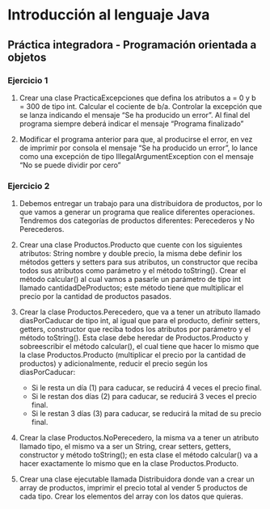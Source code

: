# Introducción al lenguaje Java
## Práctica integradora - Programación orientada a objetos

### Ejercicio 1
1. Crear una clase PracticaExcepciones que defina los atributos a = 0 y b = 300 de tipo int. Calcular el cociente de b/a. Controlar la excepción que se lanza indicando el mensaje “Se ha producido un error”. Al final del programa siempre deberá indicar el mensaje “Programa finalizado”

2. Modificar el programa anterior para que, al producirse el error, en vez de imprimir por consola el mensaje “Se ha producido un error”, lo lance como una excepción de tipo IllegalArgumentException con el mensaje “No se puede dividir por cero”

### Ejercicio 2

1. Debemos entregar un trabajo para una distribuidora de productos, por lo que vamos a generar un programa que realice diferentes operaciones. Tendremos dos categorías de productos diferentes: Perecederos y No Perecederos.

2. Crear una clase Productos.Producto que cuente con los siguientes atributos: String nombre y double precio, la misma debe definir los métodos getters y setters para sus atributos, un constructor que reciba todos sus atributos como parámetro y el método toString(). Crear el método calcular() al cual vamos a pasarle un parámetro de tipo int llamado cantidadDeProductos; este método tiene que multiplicar el precio por la cantidad de productos pasados.

3. Crear la clase Productos.Perecedero, que va a tener un atributo llamado diasPorCaducar de tipo int, al igual que para el producto, definir setters, getters, constructor que reciba todos los atributos por parámetro y el método toString(). Esta clase debe heredar de Productos.Producto y sobreescribir el método calcular(), el cual tiene que hacer lo mismo que la clase Productos.Producto (multiplicar el precio por la cantidad de productos) y adicionalmente, reducir el precio según los diasPorCaducar:
   - Si le resta un día (1) para caducar, se reducirá 4 veces el precio final.
   - Si le restan dos días (2) para caducar, se reducirá 3 veces el precio final.
   - Si le restan 3 días (3) para caducar, se reducirá la mitad de su precio final.

4. Crear la clase Productos.NoPerecedero, la misma va a tener un atributo llamado tipo, el mismo va a ser un String, crear setters, getters, constructor y método toString(); en esta clase el método calcular() va a hacer exactamente lo mismo que en la clase Productos.Producto.

5. Crear una clase ejecutable llamada Distribuidora donde van a crear un array de productos, imprimir el precio total al vender 5 productos de cada tipo. Crear los elementos del array con los datos que quieras.

